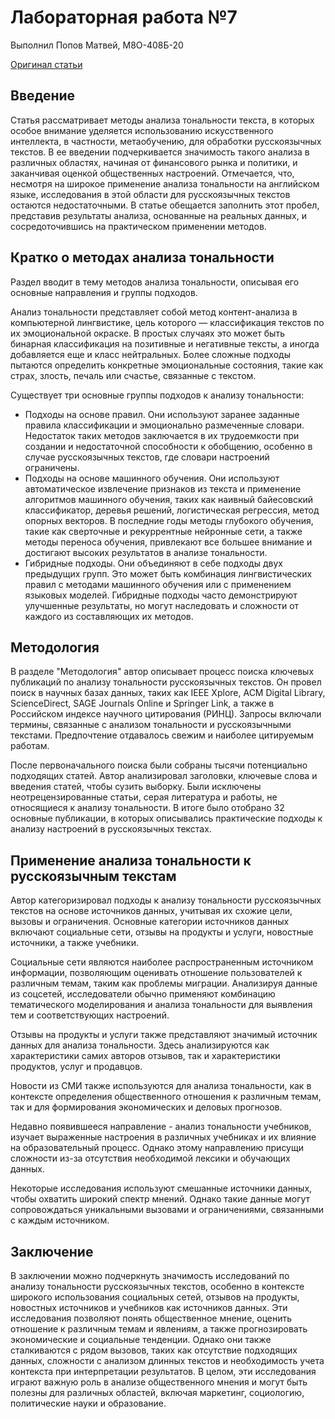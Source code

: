 # Лабораторная работа №7

Выполнил Попов Матвей, М8О-408Б-20

[Оригинал статьи](https://habr.com/ru/companies/vk/articles/516214/)

## Введение

Статья рассматривает методы анализа тональности текста, в которых особое 
внимание уделяется использованию искусственного интеллекта, в частности, 
метаобучению, для обработки русскоязычных текстов. В ее введении 
подчеркивается значимость такого анализа в различных областях, начиная от 
финансового рынка и политики, и заканчивая оценкой общественных настроений. 
Отмечается, что, несмотря на широкое применение анализа тональности на 
английском языке, исследования в этой области для русскоязычных текстов 
остаются недостаточными. В статье обещается заполнить этот пробел, 
представив результаты анализа, основанные на реальных данных, и 
сосредоточившись на практическом применении методов.

## Кратко о методах анализа тональности

Раздел вводит в тему методов анализа тональности, описывая его основные 
направления и группы подходов.

Анализ тональности представляет собой метод контент-анализа в компьютерной 
лингвистике, цель которого — классификация текстов по их эмоциональной 
окраске. В простых случаях это может быть бинарная классификация на 
позитивные и негативные тексты, а иногда добавляется еще и класс 
нейтральных. Более сложные подходы пытаются определить конкретные 
эмоциональные состояния, такие как страх, злость, печаль или счастье, 
связанные с текстом.

Существует три основные группы подходов к анализу тональности:
* Подходы на основе правил. Они используют заранее заданные правила 
классификации и эмоционально размеченные словари. Недостаток таких методов 
заключается в их трудоемкости при создании и недостаточной способности к 
обобщению, особенно в случае русскоязычных текстов, где словари настроений 
ограничены.
* Подходы на основе машинного обучения. Они используют автоматическое 
извлечение признаков из текста и применение алгоритмов машинного обучения, 
таких как наивный байесовский классификатор, деревья решений, логистическая 
регрессия, метод опорных векторов. В последние годы методы глубокого 
обучения, такие как сверточные и рекуррентные нейронные сети, а также 
методы переноса обучения, привлекают все большее внимание и достигают 
высоких результатов в анализе тональности.
* Гибридные подходы. Они объединяют в себе подходы двух предыдущих групп. 
Это может быть комбинация лингвистических правил с методами машинного 
обучения или с применением языковых моделей. Гибридные подходы часто 
демонстрируют улучшенные результаты, но могут наследовать и сложности от 
каждого из составляющих их методов.

## Методология

В разделе "Методология" автор описывает процесс поиска ключевых публикаций 
по анализу тональности русскоязычных текстов. Он провел поиск в научных 
базах данных, таких как IEEE Xplore, ACM Digital Library, ScienceDirect, 
SAGE Journals Online и Springer Link, а также в Российском индексе научного 
цитирования (РИНЦ). Запросы включали термины, связанные с анализом 
тональности и русскоязычными текстами. Предпочтение отдавалось свежим и 
наиболее цитируемым работам.

После первоначального поиска были собраны тысячи потенциально подходящих 
статей. Автор анализировал заголовки, ключевые слова и введения статей, 
чтобы сузить выборку. Были исключены неотрецензированные статьи, серая 
литература и работы, не относящиеся к анализу тональности. В итоге было 
отобрано 32 основные публикации, в которых описывались практические подходы 
к анализу настроений в русскоязычных текстах.

## Применение анализа тональности к русскоязычным текстам

Автор категоризировал подходы к анализу тональности русскоязычных текстов 
на основе источников данных, учитывая их схожие цели, вызовы и ограничения. 
Основные категории источников данных включают социальные сети, отзывы на 
продукты и услуги, новостные источники, а также учебники.

Социальные сети являются наиболее распространенным источником информации, 
позволяющим оценивать отношение пользователей к различным темам, таким как 
проблемы миграции. Анализируя данные из соцсетей, 
исследователи обычно применяют комбинацию тематического моделирования и 
анализа тональности для выявления тем и соответствующих настроений.

Отзывы на продукты и услуги также представляют значимый источник данных для 
анализа тональности. Здесь анализируются как характеристики самих авторов 
отзывов, так и характеристики продуктов, услуг и продавцов.

Новости из СМИ также используются для анализа тональности, как в контексте 
определения общественного отношения к различным темам, так и для 
формирования экономических и деловых прогнозов.

Недавно появившееся направление - анализ тональности учебников, изучает 
выраженные настроения в различных учебниках и их влияние на образовательный 
процесс. Однако этому направлению присущи сложности из-за отсутствия 
необходимой лексики и обучающих данных.

Некоторые исследования используют смешанные источники данных, чтобы 
охватить широкий спектр мнений. Однако такие данные могут сопровождаться 
уникальными вызовами и ограничениями, связанными с каждым источником.

## Заключение

В заключении можно подчеркнуть значимость исследований по анализу 
тональности русскоязычных текстов, особенно в контексте широкого 
использования социальных сетей, отзывов на продукты, новостных источников и 
учебников как источников данных. Эти исследования позволяют понять 
общественное мнение, оценить отношение к различным темам и явлениям, а 
также прогнозировать экономические и социальные тенденции. Однако они также 
сталкиваются с рядом вызовов, таких как отсутствие подходящих данных, 
сложности с анализом длинных текстов и необходимость учета контекста при 
интерпретации результатов. В целом, эти исследования играют важную роль в 
анализе общественного мнения и могут быть полезны для различных областей, 
включая маркетинг, социологию, политические науки и образование.
